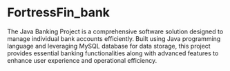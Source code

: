 # FortressFin_bank
The Java Banking Project is a comprehensive software solution designed to manage individual bank accounts efficiently. Built using Java programming language and leveraging MySQL database for data storage, this project provides essential banking functionalities along with advanced features to enhance user experience and operational efficiency.
